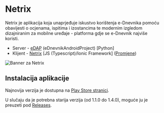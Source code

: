 # Netrix
Netrix je aplikacija koja unaprjeđuje iskustvo korištenja e-Dnevnika pomoću obavijesti o ocjenama, ispitima i izostancima te modernim izgledom dizajniranim za mobilne uređaje - platforma gdje se e-Dnevnik najviše koristi.

* Server - [eDAP](https://github.com/btx3/Netrix/blob/master/README_edap.md) (eDnevnikAndroidProject) [Python]
* Klijent - [Netrix](https://github.com/btx3/Netrix/blob/master/README_Netrix.md) [JS (Typescript)/Ionic Framework] ([Promjene](https://github.com/btx3/Netrix/blob/master/Netrix/CHANGELOG.md))

![Banner za Netrix](https://i.imgur.com/VkQ7SQX.jpg)

## Instalacija aplikacije

Najnovija verzija je dostupna na [Play Store stranici](https://play.google.com/store/apps/details?id=io.btx3.netrix).

U slučaju da je potrebna starija verzija (od 1.1.0 do 1.4.0), moguće ju je preuzeti pod [Releases](https://github.com/btx3/Netrix/releases).